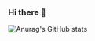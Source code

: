 ### Hi there 👋

![Anurag's GitHub stats](https://github-readme-stats.vercel.app/api?username=Amoreiza&count_private=true&theme=rose_pine)
<!--[![Top Langs](https://github-readme-stats.vercel.app/api/top-langs/?username=Amoreiza&theme=panda&layout=compact)](https://github.com/Amoreiza/github-readme-stats)



**Amoreiza/Amoreiza** is a ✨ _special_ ✨ repository because its `README.md` (this file) appears on your GitHub profile.

Here are some ideas to get you started:

- 🔭 I’m currently working on ...
- 🌱 I’m currently learning ...
- 👯 I’m looking to collaborate on ...
- 🤔 I’m looking for help with ...
- 💬 Ask me about ...
- 📫 How to reach me: ...
- 😄 Pronouns: ...
- ⚡ Fun fact: ...
-->
